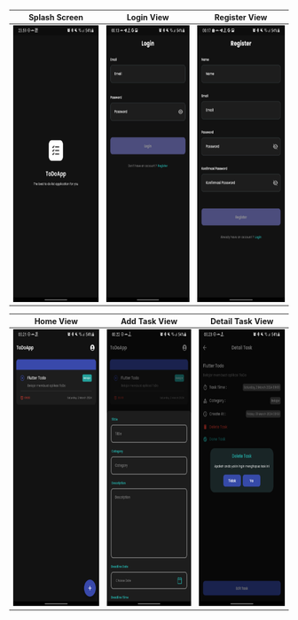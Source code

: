 
|Splash Screen|Login View|Register View|
|------------|-------------|-------------|
|<img src="assets/images/splashscreen.png" width="250" height="500">|<img src="assets/images/login.png" width="250" height="500">|<img src="assets/images/register.png" width="250" height="500">|

|Home View|Add Task View|Detail Task View|
|------------|-------------|-------------|
|<img src="assets/images/home.png" width="250" height="500">|<img src="assets/images/add-task.png" width="250" height="500">|<img src="assets/images/delete-task.png" width="250" height="500">|